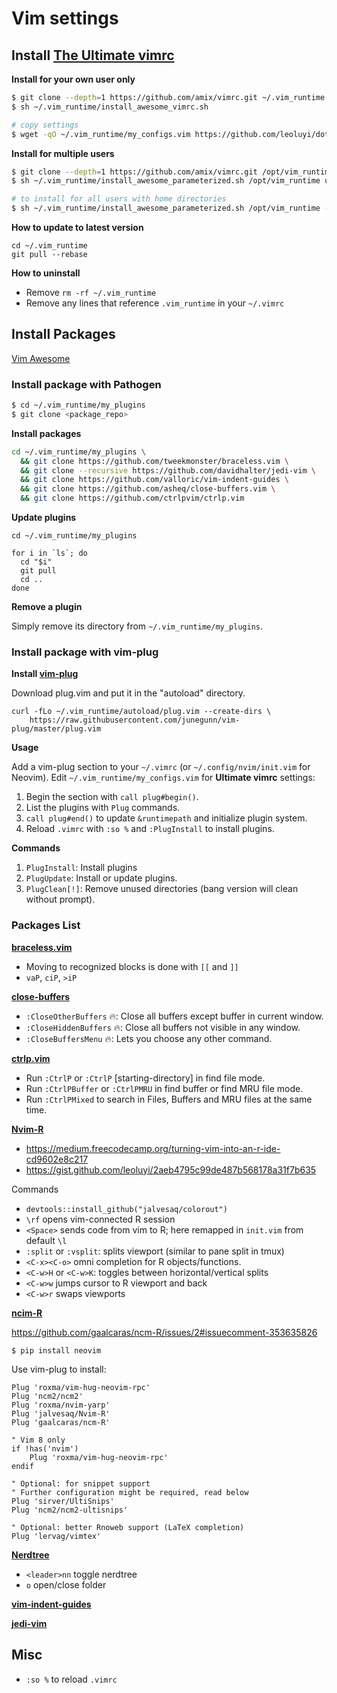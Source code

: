 # Vim settings

## Install [The Ultimate vimrc](https://github.com/amix/vimrc)

**Install for your own user only**

```sh
$ git clone --depth=1 https://github.com/amix/vimrc.git ~/.vim_runtime
$ sh ~/.vim_runtime/install_awesome_vimrc.sh

# copy settings
$ wget -qO ~/.vim_runtime/my_configs.vim https://github.com/leoluyi/dotfiles/raw/master/vim/vim_runtime/my_configs.vim
```

**Install for multiple users**

```sh
$ git clone --depth=1 https://github.com/amix/vimrc.git /opt/vim_runtime
$ sh ~/.vim_runtime/install_awesome_parameterized.sh /opt/vim_runtime user0 user1 user2

# to install for all users with home directories
$ sh ~/.vim_runtime/install_awesome_parameterized.sh /opt/vim_runtime --all
```

**How to update to latest version**

```
cd ~/.vim_runtime
git pull --rebase
```

**How to uninstall**

- Remove `rm -rf ~/.vim_runtime`
- Remove any lines that reference `.vim_runtime` in your `~/.vimrc`

## Install Packages

[Vim Awesome](https://vimawesome.com)

### Install package with Pathogen

```sh
$ cd ~/.vim_runtime/my_plugins
$ git clone <package_repo>
```

**Install packages**

```sh
cd ~/.vim_runtime/my_plugins \
  && git clone https://github.com/tweekmonster/braceless.vim \
  && git clone --recursive https://github.com/davidhalter/jedi-vim \
  && git clone https://github.com/valloric/vim-indent-guides \
  && git clone https://github.com/asheq/close-buffers.vim \
  && git clone https://github.com/ctrlpvim/ctrlp.vim
```

**Update plugins**

```
cd ~/.vim_runtime/my_plugins

for i in `ls`; do
  cd "$i"
  git pull
  cd ..
done
```


**Remove a plugin**

Simply remove its directory from `~/.vim_runtime/my_plugins`.

### Install package with vim-plug

**Install [vim-plug](https://github.com/junegunn/vim-plug)**

Download plug.vim and put it in the "autoload" directory.

```
curl -fLo ~/.vim_runtime/autoload/plug.vim --create-dirs \
    https://raw.githubusercontent.com/junegunn/vim-plug/master/plug.vim
```

**Usage**

Add a vim-plug section to your `~/.vimrc` (or `~/.config/nvim/init.vim` for Neovim). Edit `~/.vim_runtime/my_configs.vim` for **Ultimate vimrc** settings:

1. Begin the section with `call plug#begin()`.
2. List the plugins with `Plug` commands.
3. `call plug#end()` to update `&runtimepath` and initialize plugin system.
4. Reload `.vimrc` with `:so %` and `:PlugInstall` to install plugins.

**Commands**

1. `PlugInstall`: Install plugins
2. `PlugUpdate`: Install or update plugins.
3. `PlugClean[!]`: Remove unused directories (bang version will clean without prompt).

### Packages List

[**braceless.vim**](https://github.com/tweekmonster/braceless.vim)

- Moving to recognized blocks is done with `[[` and `]]`
- `vaP`, `ciP`, `>iP`

[**close-buffers**](https://github.com/asheq/close-buffers.vim)

- `:CloseOtherBuffers` 🔥: Close all buffers except buffer in current window.
- `:CloseHiddenBuffers` 🔥: Close all buffers not visible in any window.
- `:CloseBuffersMenu` 🔥: Lets you choose any other command.

[**ctrlp.vim**](https://github.com/ctrlpvim/ctrlp.vim)

- Run `:CtrlP` or `:CtrlP` [starting-directory] in find file mode.
- Run `:CtrlPBuffer` or `:CtrlPMRU` in find buffer or find MRU file mode.
- Run `:CtrlPMixed` to search in Files, Buffers and MRU files at the same time.

[**Nvim-R**](https://github.com/jalvesaq/Nvim-R)

- https://medium.freecodecamp.org/turning-vim-into-an-r-ide-cd9602e8c217
- https://gist.github.com/leoluyi/2aeb4795c99de487b568178a31f7b635

Commands

- `devtools::install_github("jalvesaq/colorout")`
- `\rf` opens vim-connected R session
- `<Space>` sends code from vim to R; here remapped in `init.vim` from default `\l`
- `:split` or `:vsplit`: splits viewport (similar to pane split in tmux)
- `<C-x><C-o>` omni completion for R objects/functions.
- `<C-w>H` or `<C-w>K`: toggles between horizontal/vertical splits
- `<C-w>w` jumps cursor to R viewport and back
- `<C-w>r` swaps viewports

[**ncim-R**](https://github.com/gaalcaras/ncm-R)

https://github.com/gaalcaras/ncm-R/issues/2#issuecomment-353635826

```
$ pip install neovim
```

Use vim-plug to install:

```
Plug 'roxma/vim-hug-neovim-rpc'
Plug 'ncm2/ncm2'
Plug 'roxma/nvim-yarp'
Plug 'jalvesaq/Nvim-R'
Plug 'gaalcaras/ncm-R'

" Vim 8 only
if !has('nvim')
    Plug 'roxma/vim-hug-neovim-rpc'
endif

" Optional: for snippet support
" Further configuration might be required, read below
Plug 'sirver/UltiSnips'
Plug 'ncm2/ncm2-ultisnips'

" Optional: better Rnoweb support (LaTeX completion)
Plug 'lervag/vimtex'
```

[**Nerdtree**](https://github.com/scrooloose/nerdtree)

- `<leader>nn` toggle nerdtree
- `o` open/close folder

[**vim-indent-guides**](https://github.com/valloric/vim-indent-guides)

[**jedi-vim**](https://github.com/davidhalter/jedi-vim)


## Misc

- `:so %` to reload `.vimrc`
